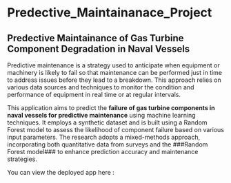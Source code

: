 # Predective_Maintainanace_Project
## Predective Maintainance of Gas Turbine Component Degradation in Naval Vessels
Predictive maintenance is a strategy used to anticipate when equipment or machinery is likely to fail so that maintenance can be performed just in time to address issues before they lead to a breakdown. This approach relies on various data sources and techniques to monitor the condition and performance of equipment in real time or at regular intervals.

This application aims to predict the <b>failure of gas turbine components in naval vessels for predictive maintenance</b> using machine learning techniques. It employs a synthetic dataset and is built using a Random Forest model to assess the likelihood of component failure based on various input parameters. The research adopts a mixed-methods approach, incorporating both quantitative data from surveys and the ###Random Forest model### to enhance prediction accuracy and maintenance strategies.

You can view the deployed app here :
